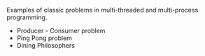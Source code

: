 Examples of classic problems in multi-threaded and multi-process programming.
- Producer - Consumer problem
- Ping Pong problem
- Dining Philosophers
